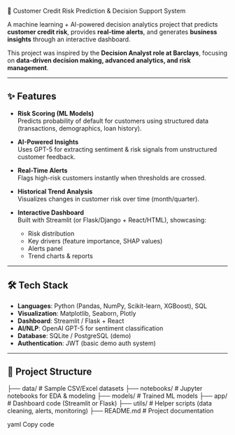 🏦 Customer Credit Risk Prediction & Decision Support System

A machine learning + AI-powered decision analytics project that predicts **customer credit risk**, provides **real-time alerts**, and generates **business insights** through an interactive dashboard.  

This project was inspired by the **Decision Analyst role at Barclays**, focusing on **data-driven decision making, advanced analytics, and risk management**.

---

## ✨ Features

- **Risk Scoring (ML Models)**  
  Predicts probability of default for customers using structured data (transactions, demographics, loan history).  

- **AI-Powered Insights**  
  Uses GPT-5 for extracting sentiment & risk signals from unstructured customer feedback.  

- **Real-Time Alerts**  
  Flags high-risk customers instantly when thresholds are crossed.  

- **Historical Trend Analysis**  
  Visualizes changes in customer risk over time (month/quarter).  

- **Interactive Dashboard**  
  Built with Streamlit (or Flask/Django + React/HTML), showcasing:  
  - Risk distribution  
  - Key drivers (feature importance, SHAP values)  
  - Alerts panel  
  - Trend charts & reports  

---

## 🛠️ Tech Stack

- **Languages**: Python (Pandas, NumPy, Scikit-learn, XGBoost), SQL  
- **Visualization**: Matplotlib, Seaborn, Plotly  
- **Dashboard**: Streamlit / Flask + React  
- **AI/NLP**: OpenAI GPT-5 for sentiment classification  
- **Database**: SQLite / PostgreSQL (demo)  
- **Authentication**: JWT (basic demo auth system)  

---

## 📂 Project Structure

├── data/ # Sample CSV/Excel datasets
├── notebooks/ # Jupyter notebooks for EDA & modeling
├── models/ # Trained ML models
├── app/ # Dashboard code (Streamlit or Flask)
├── utils/ # Helper scripts (data cleaning, alerts, monitoring)
├── README.md # Project documentation

yaml
Copy code
